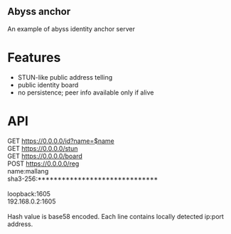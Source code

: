 ## Abyss anchor
An example of abyss identity anchor server

# Features

* STUN-like public address telling
* public identity board
* no persistence; peer info available only if alive

# API

GET https://0.0.0.0/id?name=$name </br>
GET https://0.0.0.0/stun </br>
GET https://0.0.0.0/board </br>
POST https://0.0.0.0/reg </br>
name:mallang </br>
sha3-256:****************************** </br>
 </br>
loopback:1605 </br>
192.168.0.2:1605 </br>
 </br>
Hash value is base58 encoded. Each line contains locally detected ip:port address.
